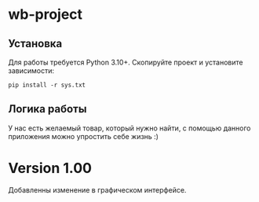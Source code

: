 # wb-project

## Установка

Для работы требуется Python 3.10+. Скопируйте проект и установите зависимости:

```
pip install -r sys.txt
```
## Логика работы

У нас есть желаемый товар, который нужно найти, с помощью данного приложения можно упростить себе жизнь :)

# Version 1.00

Добавленны изменение в графическом интерфейсе.

